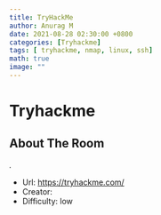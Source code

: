 ```yaml
---
title: TryHackMe
author: Anurag M
date: 2021-08-28 02:30:00 +0800
categories: [Tryhackme]
tags: [ tryhackme, nmap, linux, ssh]
math: true
image: ""
---
```

# Tryhackme
## About The Room
*.*<br>
* Url: https://tryhackme.com/
* Creator: []()
* Difficulty: low
